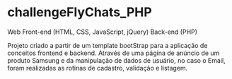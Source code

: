 # challengeFlyChats_PHP
Web Front-end (HTML, CSS, JavaScript, jQuery) Back-end (PHP)

Projeto criado a partir de um template bootStrap para a aplicação de conceitos frontend e backend.
Através de uma página de anúncio de um produto Samsung e da manipulação de dados de usuário, no caso o Email, foram realizadas as rotinas de
cadastro, validação e listagem.

